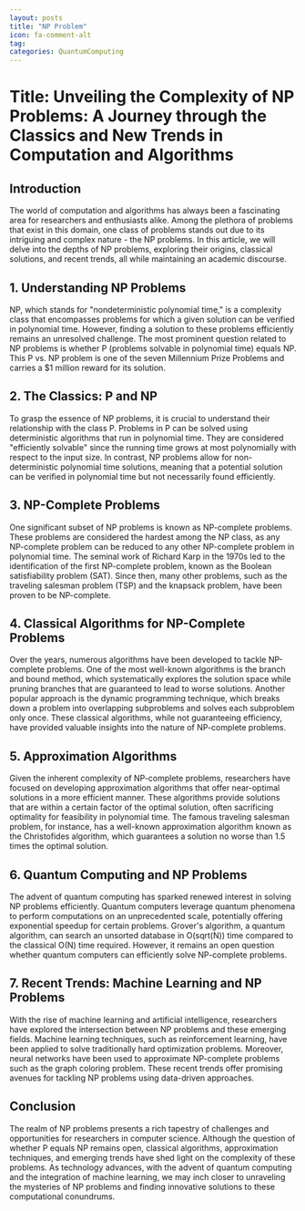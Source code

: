 ```yaml
---
layout: posts
title: "NP Problem"
icon: fa-comment-alt
tag:      
categories: QuantumComputing
---
```



# Title: Unveiling the Complexity of NP Problems: A Journey through the Classics and New Trends in Computation and Algorithms

## Introduction
The world of computation and algorithms has always been a fascinating area for researchers and enthusiasts alike. Among the plethora of problems that exist in this domain, one class of problems stands out due to its intriguing and complex nature - the NP problems. In this article, we will delve into the depths of NP problems, exploring their origins, classical solutions, and recent trends, all while maintaining an academic discourse.

## 1. Understanding NP Problems
NP, which stands for "nondeterministic polynomial time," is a complexity class that encompasses problems for which a given solution can be verified in polynomial time. However, finding a solution to these problems efficiently remains an unresolved challenge. The most prominent question related to NP problems is whether P (problems solvable in polynomial time) equals NP. This P vs. NP problem is one of the seven Millennium Prize Problems and carries a $1 million reward for its solution.

## 2. The Classics: P and NP
To grasp the essence of NP problems, it is crucial to understand their relationship with the class P. Problems in P can be solved using deterministic algorithms that run in polynomial time. They are considered "efficiently solvable" since the running time grows at most polynomially with respect to the input size. In contrast, NP problems allow for non-deterministic polynomial time solutions, meaning that a potential solution can be verified in polynomial time but not necessarily found efficiently.

## 3. NP-Complete Problems
One significant subset of NP problems is known as NP-complete problems. These problems are considered the hardest among the NP class, as any NP-complete problem can be reduced to any other NP-complete problem in polynomial time. The seminal work of Richard Karp in the 1970s led to the identification of the first NP-complete problem, known as the Boolean satisfiability problem (SAT). Since then, many other problems, such as the traveling salesman problem (TSP) and the knapsack problem, have been proven to be NP-complete.

## 4. Classical Algorithms for NP-Complete Problems
Over the years, numerous algorithms have been developed to tackle NP-complete problems. One of the most well-known algorithms is the branch and bound method, which systematically explores the solution space while pruning branches that are guaranteed to lead to worse solutions. Another popular approach is the dynamic programming technique, which breaks down a problem into overlapping subproblems and solves each subproblem only once. These classical algorithms, while not guaranteeing efficiency, have provided valuable insights into the nature of NP-complete problems.

## 5. Approximation Algorithms
Given the inherent complexity of NP-complete problems, researchers have focused on developing approximation algorithms that offer near-optimal solutions in a more efficient manner. These algorithms provide solutions that are within a certain factor of the optimal solution, often sacrificing optimality for feasibility in polynomial time. The famous traveling salesman problem, for instance, has a well-known approximation algorithm known as the Christofides algorithm, which guarantees a solution no worse than 1.5 times the optimal solution.

## 6. Quantum Computing and NP Problems
The advent of quantum computing has sparked renewed interest in solving NP problems efficiently. Quantum computers leverage quantum phenomena to perform computations on an unprecedented scale, potentially offering exponential speedup for certain problems. Grover's algorithm, a quantum algorithm, can search an unsorted database in O(sqrt(N)) time compared to the classical O(N) time required. However, it remains an open question whether quantum computers can efficiently solve NP-complete problems.

## 7. Recent Trends: Machine Learning and NP Problems
With the rise of machine learning and artificial intelligence, researchers have explored the intersection between NP problems and these emerging fields. Machine learning techniques, such as reinforcement learning, have been applied to solve traditionally hard optimization problems. Moreover, neural networks have been used to approximate NP-complete problems such as the graph coloring problem. These recent trends offer promising avenues for tackling NP problems using data-driven approaches.

## Conclusion
The realm of NP problems presents a rich tapestry of challenges and opportunities for researchers in computer science. Although the question of whether P equals NP remains open, classical algorithms, approximation techniques, and emerging trends have shed light on the complexity of these problems. As technology advances, with the advent of quantum computing and the integration of machine learning, we may inch closer to unraveling the mysteries of NP problems and finding innovative solutions to these computational conundrums.